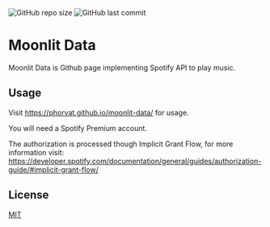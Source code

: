 
<img alt="GitHub repo size" src="https://img.shields.io/github/repo-size/phorvat/moonlit-data">
<img alt="GitHub last commit" src="https://img.shields.io/github/last-commit/phorvat/moonlit-data">

# Moonlit Data

Moonlit Data is Github page implementing Spotify API to play music.

## Usage


Visit  <a href="https://phorvat.github.io/moonlit-data/">https://phorvat.github.io/moonlit-data/</a> for usage.

You will need a Spotify Premium account.

The authorization is processed though Implicit Grant Flow, for more information visit:
<a href="https://developer.spotify.com/documentation/general/guides/authorization-guide/#implicit-grant-flow">https://developer.spotify.com/documentation/general/guides/authorization-guide/#implicit-grant-flow/</a>


## License
[MIT](https://choosealicense.com/licenses/mit/)